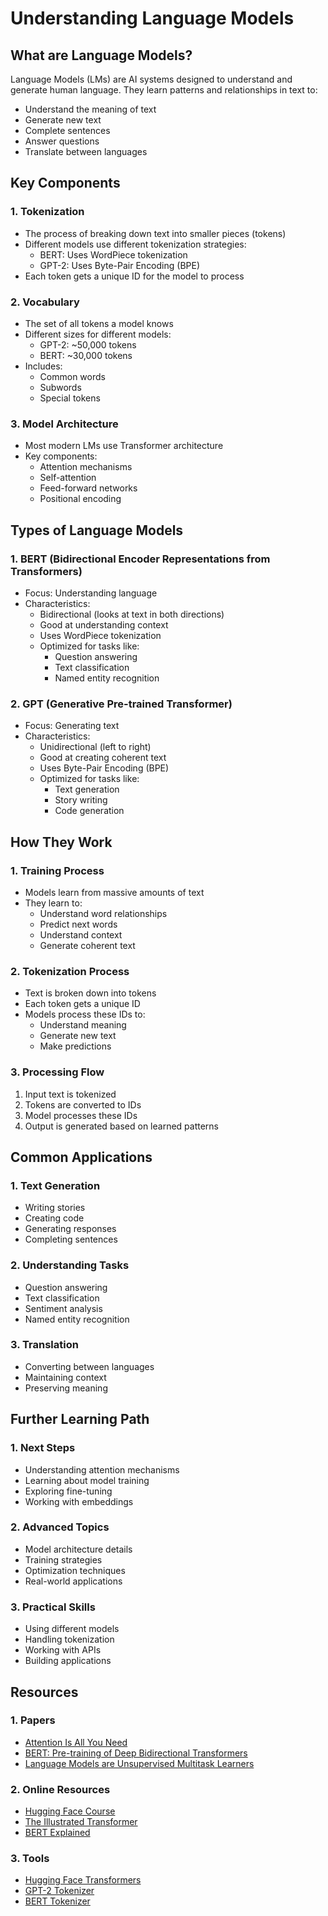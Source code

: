 # Understanding Language Models

## What are Language Models?

Language Models (LMs) are AI systems designed to understand and generate human language. They learn patterns and relationships in text to:
- Understand the meaning of text
- Generate new text
- Complete sentences
- Answer questions
- Translate between languages

## Key Components

### 1. Tokenization
- The process of breaking down text into smaller pieces (tokens)
- Different models use different tokenization strategies:
  - BERT: Uses WordPiece tokenization
  - GPT-2: Uses Byte-Pair Encoding (BPE)
- Each token gets a unique ID for the model to process

### 2. Vocabulary
- The set of all tokens a model knows
- Different sizes for different models:
  - GPT-2: ~50,000 tokens
  - BERT: ~30,000 tokens
- Includes:
  - Common words
  - Subwords
  - Special tokens

### 3. Model Architecture
- Most modern LMs use Transformer architecture
- Key components:
  - Attention mechanisms
  - Self-attention
  - Feed-forward networks
  - Positional encoding

## Types of Language Models

### 1. BERT (Bidirectional Encoder Representations from Transformers)
- Focus: Understanding language
- Characteristics:
  - Bidirectional (looks at text in both directions)
  - Good at understanding context
  - Uses WordPiece tokenization
  - Optimized for tasks like:
    - Question answering
    - Text classification
    - Named entity recognition

### 2. GPT (Generative Pre-trained Transformer)
- Focus: Generating text
- Characteristics:
  - Unidirectional (left to right)
  - Good at creating coherent text
  - Uses Byte-Pair Encoding (BPE)
  - Optimized for tasks like:
    - Text generation
    - Story writing
    - Code generation

## How They Work

### 1. Training Process
- Models learn from massive amounts of text
- They learn to:
  - Understand word relationships
  - Predict next words
  - Understand context
  - Generate coherent text

### 2. Tokenization Process
- Text is broken down into tokens
- Each token gets a unique ID
- Models process these IDs to:
  - Understand meaning
  - Generate new text
  - Make predictions

### 3. Processing Flow
1. Input text is tokenized
2. Tokens are converted to IDs
3. Model processes these IDs
4. Output is generated based on learned patterns

## Common Applications

### 1. Text Generation
- Writing stories
- Creating code
- Generating responses
- Completing sentences

### 2. Understanding Tasks
- Question answering
- Text classification
- Sentiment analysis
- Named entity recognition

### 3. Translation
- Converting between languages
- Maintaining context
- Preserving meaning

## Further Learning Path

### 1. Next Steps
- Understanding attention mechanisms
- Learning about model training
- Exploring fine-tuning
- Working with embeddings

### 2. Advanced Topics
- Model architecture details
- Training strategies
- Optimization techniques
- Real-world applications

### 3. Practical Skills
- Using different models
- Handling tokenization
- Working with APIs
- Building applications

## Resources

### 1. Papers
- [Attention Is All You Need](https://arxiv.org/abs/1706.03762)
- [BERT: Pre-training of Deep Bidirectional Transformers](https://arxiv.org/abs/1810.04805)
- [Language Models are Unsupervised Multitask Learners](https://cdn.openai.com/better-language-models/language_models_are_unsupervised_multitask_learners.pdf)

### 2. Online Resources
- [Hugging Face Course](https://huggingface.co/course)
- [The Illustrated Transformer](http://jalammar.github.io/illustrated-transformer/)
- [BERT Explained](https://jalammar.github.io/illustrated-bert/)

### 3. Tools
- [Hugging Face Transformers](https://huggingface.co/docs/transformers/index)
- [GPT-2 Tokenizer](https://huggingface.co/gpt2)
- [BERT Tokenizer](https://huggingface.co/bert-base-uncased) 